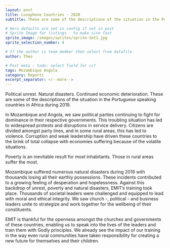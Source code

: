 ```yaml
---
layout: post
title: Lusophone Countries - 2020
subtitle: These are some of the descriptions of the situation in the Portuguese speaking countries in Africa during 2019

# Hero defaults are set in config if not in post
# Sprite Image for listings - to make site fast
sprite_image: /images/sprites/sprite-Set1.jpg
sprite_selection_number: 4

# If the author is team member then select from datafile
author: Theo

# Post meta : todo: select field for cc?
tags: Mozambique Angola
category: Reports
excerpt_separator: <!--more-->
---
```


Political unrest. Natural disasters. Continued economic deterioration. These are some of the descriptions of the situation in the Portuguese speaking countries in Africa during 2019.

In Mozambique and Angola, we saw political parties continuing to fight for dominance in their respective governments. This troubling situation has led to widespread protests and disruptions in service delivery. Citizens are divided amongst party lines, and in some rural areas, this has led to violence. Corruption and weak leadership have driven these countries to the brink of total collapse with economies suffering because of the volatile situations.

Poverty is an inevitable result for most inhabitants. Those in rural areas suffer the most.

Mozambique suffered numerous natural disasters during 2019 with thousands losing all their earthly possessions. These incidents contributed to a growing feeling of desperation and hopelessness. Against this backdrop of unrest, poverty and natural disasters, EMIT’s training took place. Thousands of societal leaders were challenged and equipped to lead with moral and ethical integrity. We saw church -, political - and business leaders unite to strategize and work together for the wellbeing of their constituents.

EMIT is thankful for the openness amongst the churches and governments of these countries, enabling us to speak into the lives of the leaders and train them with Godly principles. We already see the impact of our training in the way even rural communities have taken responsibility for creating a new future for themselves and their children.